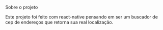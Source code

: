 Sobre o projeto

Este projeto foi feito com react-native pensando em ser um buscador de cep de endereços que retorna sua real localização.
